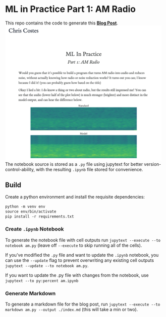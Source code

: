 # ML in Practice Part 1: AM Radio

This repo contains the code to generate this **[Blog Post](https://www.ccostes.com/posts/ml/am_explainer)**.
<a href="https://www.ccostes.com/posts/ml/am_explainer"><img src="static/blogpost.jpg" /></a>
The notebook source is stored as a `.py` file using jupytext for better version-control-ability, with the resulting `.ipynb` file stored for convenience.

## Build
Create a python environment and install the requisite dependencies:
```
python -m venv env
source env/bin/activate
pip install -r requirements.txt
```

### Create `.ipynb` Notebook
To generate the notebook file with cell outputs run `jupytext --execute --to notebook am.py` (leave off `--execute` to skip running all of the cells). 

If you've modified the `.py` file and want to update the `.ipynb` notebook, you can use the `--update` flag to prevent overwriting any existing cell outputs `jupytext --update --to notebook am.py`.

If you want to update the .py file with changes from the notebook, use `jupytext --to py:percent am.ipynb`

### Generate Markdown
To generate a markdown file for the blog post, run `jupytext --execute --to markdown am.py --output ./index.md` (this will take a min or two).